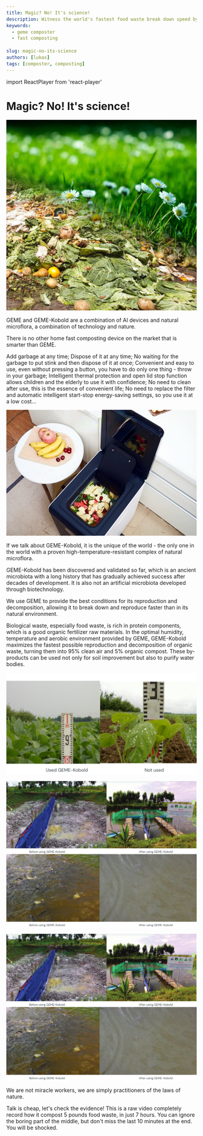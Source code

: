 ```yaml
---
title: Magic? No! It's science!
description: Witness the world's fastest food waste break down speed by GEME composter 
keywords:
  - geme composter
  - fast composting

slug: magic-no-its-science
authors: [lukas]
tags: [composter, composting]
---
```

import ReactPlayer from 'react-player'

# Magic? No! It's science!


![Food waste compost pile](./img/img.png)

GEME and GEME-Kobold are a combination of AI devices and natural microflora, a combination of technology and nature.

There is no other home fast composting device on the market that is smarter than GEME.

Add garbage at any time;
Dispose of it at any time;
No waiting for the garbage to put stink and then dispose of it at once;
Convenient and easy to use, even without pressing a button, you have to do only one thing - throw in your garbage;
Intelligent thermal protection and open lid stop function allows children and the elderly to use it with confidence;
No need to clean after use, this is the essence of convenient life;
No need to replace the filter and automatic intelligent start-stop energy-saving settings, so you use it at a low cost...

![Composter](./img/img_1.png)

If we talk about GEME-Kobold, it is the unique of the world - the only one in the world with a proven high-temperature-resistant 
complex of natural microflora.

GEME-Kobold has been discovered and validated so far, which is an ancient microbiota with a long history that has gradually
achieved success after decades of development. It is also not an artificial microbiota developed through biotechnology.

We use GEME to provide the best conditions for its reproduction and decomposition, allowing it to break down and reproduce 
faster than in its natural environment.

Biological waste, especially food waste, is rich in protein components, which is a good organic fertilizer raw materials. 
In the optimal humidity, temperature and aerobic environment provided by GEME, GEME-Kobold maximizes the fastest possible 
reproduction and decomposition of organic waste, turning them into 95% clean air and 5% organic compost. These by-products
can be used not only for soil improvement but also to purify water bodies.

![GEME Kobold Result 1](./img/img_2.png)

![GEME Kobold Result 2](./img/img_3.png)

![GEME Kobold Result 3](./img/img_4.png)

We are not miracle workers, we are simply practitioners of the laws of nature.

Talk is cheap, let's check the evidence! This is a raw video completely record how it compost 5 pounds food waste, in just 7 hours. You can ignore the boring part of the middle, but don't miss the last 10 minutes at the end. You will be shocked.

<div className="video__wrapper">
    <ReactPlayer 
        className="video__player" 
        controls height="100%" 
        url="https://youtu.be/asNRoqkC_BA" width="100%" 
    />
</div>
